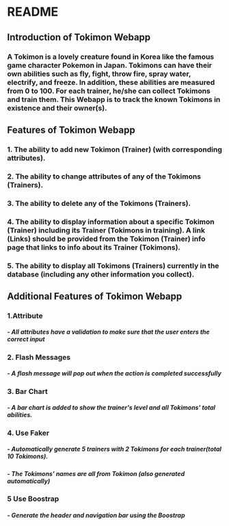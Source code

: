# README

## Introduction of Tokimon Webapp
### A Tokimon is a lovely creature found in Korea like the famous game character Pokemon in Japan. Tokimons can have their own abilities such as fly, fight, throw fire, spray water, electrify, and freeze. In addition, these abilities are measured from 0 to 100. For each trainer, he/she can collect Tokimons and train them. This Webapp is to track the known Tokimons in existence and their owner(s).  

## Features of Tokimon Webapp
### 1. The ability to add new Tokimon (Trainer) (with corresponding attributes). 
### 2. The ability to change attributes of any of the Tokimons (Trainers). 
### 3. The ability to delete any of the Tokimons (Trainers). 
### 4. The ability to display information about a specific Tokimon (Trainer) including its Trainer (Tokimons in training). A link (Links) should be provided from the Tokimon (Trainer) info page that links to info about its Trainer (Tokimons). 
### 5. The ability to display all Tokimons (Trainers) currently in the database (including any other information you collect). 

## Additional Features of Tokimon Webapp
### 1.Attribute
##### - All attributes have a validation to make sure that the user enters the correct input

### 2. Flash Messages
##### - A flash message will pop out when the action is completed successfully

### 3. Bar Chart
##### - A bar chart is added to show the trainer's level and all Tokimons' total abilities.

### 4. Use Faker
##### - Automatically generate 5 trainers with 2 Tokimons for each trainer(total 10 Tokimons).
##### - The Tokimons' names are all from Tokimon (also generated automatically)

### 5 Use Boostrap
##### - Generate the header and navigation bar using the Boostrap
